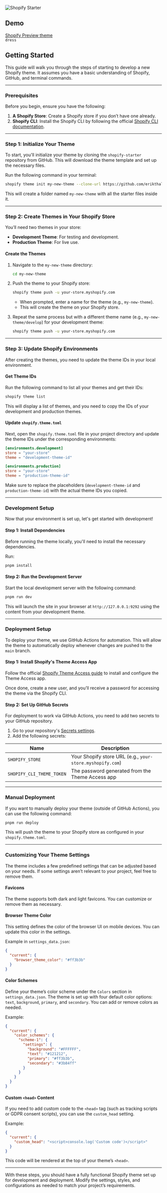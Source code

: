![Shopify Starter](https://socialify.git.ci/erikthalen/shopify-starter/image?description=1&forks=1&issues=1&language=1&logo=https%3A%2F%2Fexternal-content.duckduckgo.com%2Fiu%2F%3Fu%3Dhttps%253A%252F%252Flogos-download.com%252Fwp-content%252Fuploads%252F2016%252F10%252FShopify_logo_icon.png%26f%3D1%26nofb%3D1%26ipt%3D548d47c731ae681dd2fdcb33298eaa0c5ce4886065eba696034a6e26492041f9%26ipo%3Dimages&name=1&pattern=Solid&pulls=1&stargazers=1&theme=Light)

## Demo
[Shopify Preview theme](https://ss-dev-1.myshopify.com/)  
`dress`

## Getting Started

This guide will walk you through the steps of starting to develop a new Shopify theme. It assumes you have a basic understanding of Shopify, GitHub, and terminal commands.

---

### Prerequisites

Before you begin, ensure you have the following:

1. **A Shopify Store**: Create a Shopify store if you don’t have one already.
2. **Shopify CLI**: Install the Shopify CLI by following the official [Shopify CLI documentation](https://shopify.dev/docs/api/shopify-cli).

---

### Step 1: Initialize Your Theme

To start, you'll initialize your theme by cloning the `shopify-starter` repository from GitHub. This will download the theme template and set up the necessary files.

Run the following command in your terminal:

```bash
shopify theme init my-new-theme --clone-url https://github.com/erikthalen/shopify-starter
```

This will create a folder named `my-new-theme` with all the starter files inside it.

---

### Step 2: Create Themes in Your Shopify Store

You’ll need two themes in your store:

- **Development Theme**: For testing and development.
- **Production Theme**: For live use.

#### Create the Themes

1. Navigate to the `my-new-theme` directory:

   ```bash
   cd my-new-theme
   ```

2. Push the theme to your Shopify store:

   ```bash
   shopify theme push -u your-store.myshopify.com
   ```

   - When prompted, enter a name for the theme (e.g., `my-new-theme`).
   - This will create the theme on your Shopify store.

3. Repeat the same process but with a different theme name (e.g., `my-new-theme/develop`) for your development theme:

   ```bash
   shopify theme push -u your-store.myshopify.com
   ```

---

### Step 3: Update Shopify Environments

After creating the themes, you need to update the theme IDs in your local environment.

#### Get Theme IDs

Run the following command to list all your themes and get their IDs:

```bash
shopify theme list
```

This will display a list of themes, and you need to copy the IDs of your development and production themes.

#### Update `shopify.theme.toml`

Next, open the `shopify.theme.toml` file in your project directory and update the theme IDs under the corresponding environments:

```toml
[environments.development]
store = "your-store"
theme = "development-theme-id"

[environments.production]
store = "your-store"
theme = "production-theme-id"
```

Make sure to replace the placeholders (`development-theme-id` and `production-theme-id`) with the actual theme IDs you copied.

---

### Development Setup

Now that your environment is set up, let's get started with development!

#### Step 1: Install Dependencies

Before running the theme locally, you'll need to install the necessary dependencies.

Run:

```bash
pnpm install
```

#### Step 2: Run the Development Server

Start the local development server with the following command:

```bash
pnpm run dev
```

This will launch the site in your browser at `http://127.0.0.1:9292` using the content from your development theme.

---

### Deployment Setup

To deploy your theme, we use GitHub Actions for automation. This will allow the theme to automatically deploy whenever changes are pushed to the `main` branch.

#### Step 1: Install Shopify's Theme Access App

Follow the official [Shopify Theme Access guide](https://shopify.dev/docs/storefronts/themes/tools/theme-access) to install and configure the Theme Access app.

Once done, create a new user, and you’ll receive a password for accessing the theme via the Shopify CLI.

#### Step 2: Set Up GitHub Secrets

For deployment to work via GitHub Actions, you need to add two secrets to your GitHub repository.

1. Go to your repository's [Secrets settings](https://github.com/your-username/name-of-this-repo/settings/secrets/actions).
2. Add the following secrets:

| Name                      | Description                                               |
| ------------------------- | --------------------------------------------------------- |
| `SHOPIFY_STORE`           | Your Shopify store URL (e.g., `your-store.myshopify.com`) |
| `SHOPIFY_CLI_THEME_TOKEN` | The password generated from the Theme Access app          |

---

### Manual Deployment

If you want to manually deploy your theme (outside of GitHub Actions), you can use the following command:

```bash
pnpm run deploy
```

This will push the theme to your Shopify store as configured in your `shopify.theme.toml`.

---

### Customizing Your Theme Settings

The theme includes a few predefined settings that can be adjusted based on your needs. If some settings aren’t relevant to your project, feel free to remove them.

#### Favicons

The theme supports both dark and light favicons. You can customize or remove them as necessary.

#### Browser Theme Color

This setting defines the color of the browser UI on mobile devices. You can update this color in the settings.

Example in `settings_data.json`:

```json
{
  "current": {
    "browser_theme_color": "#ff3b3b"
  }
}
```

#### Color Schemes

Define your theme’s color scheme under the `Colors` section in `settings_data.json`. The theme is set up with four default color options: `text`, `background`, `primary`, and `secondary`. You can add or remove colors as needed.

Example:

```json
{
  "current": {
    "color_schemes": {
      "scheme-1": {
        "settings": {
          "background": "#FFFFFF",
          "text": "#121212",
          "primary": "#ff3b3b",
          "secondary": "#3b84ff"
        }
      }
    }
  }
}
```

#### Custom `<head>` Content

If you need to add custom code to the `<head>` tag (such as tracking scripts or GDPR consent scripts), you can use the `custom_head` setting.

Example:

```json
{
  "current": {
    "custom_head": "<script>console.log('Custom code')</script>"
  }
}
```

This code will be rendered at the top of your theme’s `<head>`.

---

With these steps, you should have a fully functional Shopify theme set up for development and deployment. Modify the settings, styles, and configurations as needed to match your project’s requirements.
